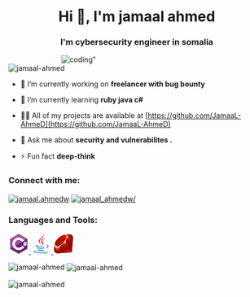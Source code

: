<h1 align="center">Hi 👋, I'm jamaal ahmed</h1>
<h3 align="center">I'm cybersecurity engineer in somalia</h3>
<img align="right" alt=coding" width="400" src="https://cdn.dribbble.com/users/1162077/screenshots/3848914/programmer.gif">



<p align="left"> <img src="https://komarev.com/ghpvc/?username=jamaal-ahmed&label=Profile%20views&color=0e75b6&style=flat" alt="jamaal-ahmed" /> </p>

- 🔭 I’m currently working on **freelancer with bug bounty**

- 🌱 I’m currently learning **ruby java c#**

- 👨‍💻 All of my projects are available at [https://github.com/JamaaL-AhmeD](https://github.com/JamaaL-AhmeD)

- 💬 Ask me about **security and vulnerabilites .**

- ⚡ Fun fact **deep-think**

<h3 align="left">Connect with me:</h3>
<p align="left">
<a href="https://fb.com/jamaal.ahmedw" target="blank"><img align="center" src="https://raw.githubusercontent.com/rahuldkjain/github-profile-readme-generator/master/src/images/icons/Social/facebook.svg" alt="jamaal.ahmedw" height="30" width="40" /></a>
<a href="https://instagram.com/jamaal_ahmedw/" target="blank"><img align="center" src="https://raw.githubusercontent.com/rahuldkjain/github-profile-readme-generator/master/src/images/icons/Social/instagram.svg" alt="jamaal_ahmedw/" height="30" width="40" /></a>
</p>

<h3 align="left">Languages and Tools:</h3>
<p align="left"> <a href="https://www.w3schools.com/cs/" target="_blank" rel="noreferrer"> <img src="https://raw.githubusercontent.com/devicons/devicon/master/icons/csharp/csharp-original.svg" alt="csharp" width="40" height="40"/> </a> <a href="https://www.java.com" target="_blank" rel="noreferrer"> <img src="https://raw.githubusercontent.com/devicons/devicon/master/icons/java/java-original.svg" alt="java" width="40" height="40"/> </a> <a href="https://www.ruby-lang.org/en/" target="_blank" rel="noreferrer"> <img src="https://raw.githubusercontent.com/devicons/devicon/master/icons/ruby/ruby-original.svg" alt="ruby" width="40" height="40"/> </a> </p>

<p><img align="left" src="https://github-readme-stats.vercel.app/api/top-langs?username=jamaal-ahmed&show_icons=true&locale=en&layout=compact" alt="jamaal-ahmed" /></p>

<p>&nbsp;<img align="center" src="https://github-readme-stats.vercel.app/api?username=jamaal-ahmed&show_icons=true&locale=en" alt="jamaal-ahmed" /></p>

<p><img align="center" src="https://github-readme-streak-stats.herokuapp.com/?user=jamaal-ahmed&" alt="jamaal-ahmed" /></p>

